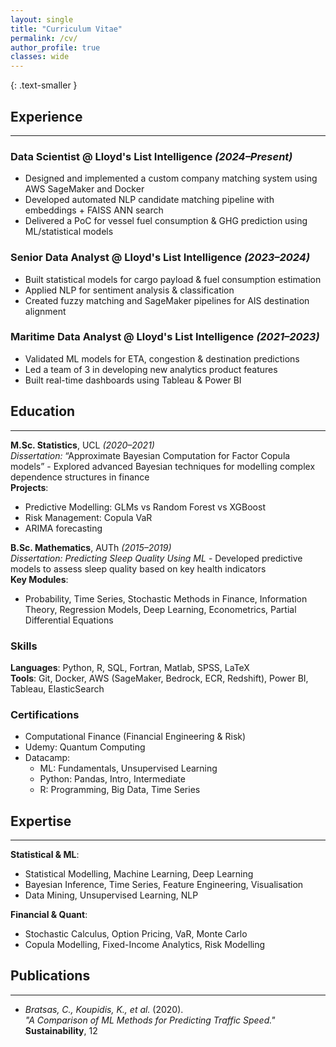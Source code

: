 ```yaml
---
layout: single
title: "Curriculum Vitae"
permalink: /cv/
author_profile: true
classes: wide
---
```


{: .text-smaller }

## Experience
---

### **Data Scientist** @ Lloyd's List Intelligence *(2024–Present)*  
- Designed and implemented a custom company matching system using AWS SageMaker and Docker  
- Developed automated NLP candidate matching pipeline with embeddings + FAISS ANN search  
- Delivered a PoC for vessel fuel consumption & GHG prediction using ML/statistical models


### **Senior Data Analyst** @ Lloyd's List Intelligence *(2023–2024)*  
- Built statistical models for cargo payload & fuel consumption estimation  
- Applied NLP for sentiment analysis & classification  
- Created fuzzy matching and SageMaker pipelines for AIS destination alignment

### **Maritime Data Analyst** @ Lloyd's List Intelligence *(2021–2023)*  
- Validated ML models for ETA, congestion & destination predictions  
- Led a team of 3 in developing new analytics product features  
- Built real-time dashboards using Tableau & Power BI

## Education
---
**M.Sc. Statistics**, UCL *(2020–2021)*  
*Dissertation:* “Approximate Bayesian Computation for Factor Copula models” - Explored advanced Bayesian techniques for modelling complex dependence structures in finance  
**Projects**:
- Predictive Modelling: GLMs vs Random Forest vs XGBoost
- Risk Management: Copula VaR
- ARIMA forecasting

**B.Sc. Mathematics**, AUTh *(2015–2019)*  
*Dissertation:* *Predicting Sleep Quality Using ML* - Developed predictive models to assess sleep quality based on key health indicators  
**Key Modules**:
- Probability, Time Series, Stochastic Methods in Finance, Information Theory, Regression Models, Deep Learning, Econometrics, Partial Differential Equations

### Skills  
**Languages**: Python, R, SQL, Fortran, Matlab, SPSS, LaTeX  
**Tools**: Git, Docker, AWS (SageMaker, Bedrock, ECR, Redshift), Power BI, Tableau, ElasticSearch

### Certifications  
- Computational Finance (Financial Engineering & Risk)  
- Udemy: Quantum Computing  
- Datacamp:
  - ML: Fundamentals, Unsupervised Learning  
  - Python: Pandas, Intro, Intermediate  
  - R: Programming, Big Data, Time Series

## Expertise
---

**Statistical & ML**:  
- Statistical Modelling, Machine Learning, Deep Learning  
- Bayesian Inference, Time Series, Feature Engineering, Visualisation  
- Data Mining, Unsupervised Learning, NLP

**Financial & Quant**:  
- Stochastic Calculus, Option Pricing, VaR, Monte Carlo  
- Copula Modelling, Fixed-Income Analytics, Risk Modelling

## Publications
---
- *Bratsas, C., Koupidis, K., et al.* (2020).  
  *"A Comparison of ML Methods for Predicting Traffic Speed."* **Sustainability**, 12
